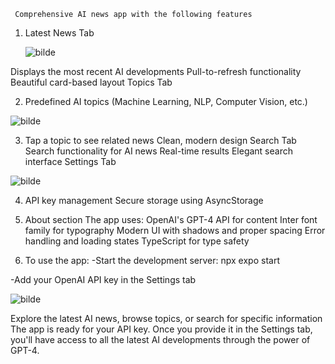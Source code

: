 
     Comprehensive AI news app with the following features


     
     
  

1) Latest News Tab

   ![bilde](https://github.com/user-attachments/assets/7474dc38-e056-4fbb-840a-bdb3cf6e657e)


Displays the most recent AI developments
Pull-to-refresh functionality
Beautiful card-based layout
Topics Tab

2) Predefined AI topics (Machine Learning, NLP, Computer Vision, etc.)

![bilde](https://github.com/user-attachments/assets/1f97e798-0084-4ad8-b59e-751bba45f457)

3) Tap a topic to see related news
Clean, modern design
Search Tab
Search functionality for AI news
Real-time results
Elegant search interface
Settings Tab

![bilde](https://github.com/user-attachments/assets/056c4fe9-0147-447e-812e-8a605a980ff4)

4) API key management
Secure storage using AsyncStorage

5) About section
The app uses:
OpenAI's GPT-4 API for content
Inter font family for typography
Modern UI with shadows and proper spacing
Error handling and loading states
TypeScript for type safety

6) To use the app:
-Start the development server:
npx expo start

-Add your OpenAI API key in the Settings tab



![bilde](https://github.com/user-attachments/assets/d4656ba6-2038-46c3-9da5-750708ce3350)

 
Explore the latest AI news, browse topics, or search for specific information
The app is ready for your API key. Once you provide it in the Settings tab, you'll have access to all the latest AI developments through the power of GPT-4.
